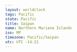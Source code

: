 ```yaml
---
layout: worldclock
tags: Pacific
state: Pacific
title: Saipan
name: Northern Mariana Islands
iso: MP
timezone: Pacific/Saipan
utc: UTC -14:21
---
```


